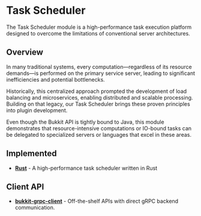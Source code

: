 # Task Scheduler

The Task Scheduler module is a high-performance task execution platform designed to overcome the limitations of
conventional server architectures.

## Overview

In many traditional systems, every computation—regardless of its resource demands—is performed on the primary service
server, leading to significant inefficiencies and potential bottlenecks.

Historically, this centralized approach prompted the development of load balancing and microservices, enabling
distributed and scalable processing. Building on that legacy, our Task Scheduler brings these proven principles into
plugin development.

Even though the Bukkit API is tightly bound to Java, this module demonstrates that resource-intensive computations or
IO-bound tasks can be delegated to specialized servers or languages that excel in these areas.

## Implemented

- [**Rust**](task-scheduler-rust/README.md) - A high-performance task scheduler written in Rust

## Client API

- [**bukkit-grpc-client**](bukkit-grpc-client/README.md) - Off-the-shelf APIs with direct gRPC backend communication.